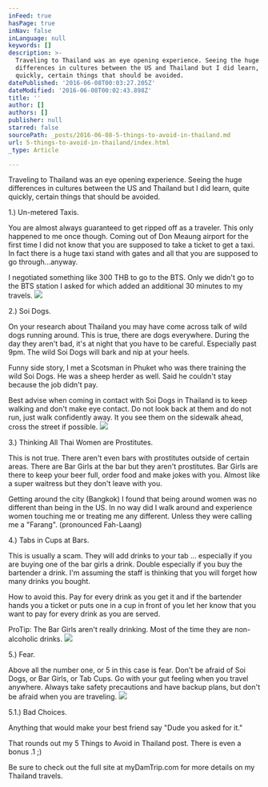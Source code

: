 ```yaml
---
inFeed: true
hasPage: true
inNav: false
inLanguage: null
keywords: []
description: >-
  Traveling to Thailand was an eye opening experience. Seeing the huge
  differences in cultures between the US and Thailand but I did learn, quite
  quickly, certain things that should be avoided.
datePublished: '2016-06-08T00:03:27.205Z'
dateModified: '2016-06-08T00:02:43.898Z'
title: ''
author: []
authors: []
publisher: null
starred: false
sourcePath: _posts/2016-06-08-5-things-to-avoid-in-thailand.md
url: 5-things-to-avoid-in-thailand/index.html
_type: Article

---
```

Traveling to Thailand was an eye opening experience. Seeing the huge differences in cultures between the US and Thailand but I did learn, quite quickly, certain things that should be avoided.

1.) Un-metered Taxis.

You are almost always guaranteed to get ripped off as a traveler. This only happened to me once though. Coming out of Don Meaung airport for the first time I did not know that you are supposed to take a ticket to get a taxi. In fact there is a huge taxi stand with gates and all that you are supposed to go through...anyway.

I negotiated something like 300 THB to go to the BTS. Only we didn't go to the BTS station I asked for which added an additional 30 minutes to my travels.
![](https://the-grid-user-content.s3-us-west-2.amazonaws.com/e38731f1-0db1-4707-9710-b06c70e7db4f.jpg)

2.) Soi Dogs.

On your research about Thailand you may have come across talk of wild dogs running around. This is true, there are dogs everywhere. During the day they aren't bad, it's at night that you have to be careful. Especially past 9pm. The wild Soi Dogs will bark and nip at your heels. 

Funny side story, I met a Scotsman in Phuket who was there training the wild Soi Dogs. He was a sheep herder as well. Said he couldn't stay because the job didn't pay. 

Best advise when coming in contact with Soi Dogs in Thailand is to keep walking and don't make eye contact. Do not look back at them and do not run, just walk confidently away. It you see them on the sidewalk ahead, cross the street if possible. ![](https://the-grid-user-content.s3-us-west-2.amazonaws.com/7dea120a-e507-47f8-96ef-f775f1bdef5a.jpg)

3.) Thinking All Thai Women are Prostitutes.

This is not true. There aren't even bars with prostitutes outside of certain areas. There are Bar Girls at the bar but they aren't prostitutes. Bar Girls are there to keep your beer full, order food and make jokes with you. Almost like a super waitress but they don't leave with you.

Getting around the city (Bangkok) I found that being around women was no different than being in the US. In no way did I walk around and experience women touching me or treating me any different. Unless they were calling me a "Farang". (pronounced Fah-Laang)

4.) Tabs in Cups at Bars.

This is usually a scam. They will add drinks to your tab ... especially if you are buying one of the bar girls a drink. Double especially if you buy the bartender a drink. I'm assuming the staff is thinking that you will forget how many drinks you bought. 

How to avoid this. Pay for every drink as you get it and if the bartender hands you a ticket or puts one in a cup in front of you let her know that you want to pay for every drink as you are served. 

ProTip: The Bar Girls aren't really drinking. Most of the time they are non-alcoholic drinks.
![](https://the-grid-user-content.s3-us-west-2.amazonaws.com/6e1c91cf-3443-41b9-9ac7-bc9236c05457.jpg)

5.) Fear.

Above all the number one, or 5 in this case is fear. Don't be afraid of Soi Dogs, or Bar Girls, or Tab Cups. Go with your gut feeling when you travel anywhere. Always take safety precautions and have backup plans, but don't be afraid when you are traveling. ![](https://the-grid-user-content.s3-us-west-2.amazonaws.com/3c9e2aff-356b-4afc-b851-78552eba4239.jpg)

5.1.) Bad Choices.

Anything that would make your best friend say "Dude you asked for it."

That rounds out my 5 Things to Avoid in Thailand post. There is even a bonus .1 ;)

Be sure to check out the full site at myDamTrip.com for more details on my Thailand travels.